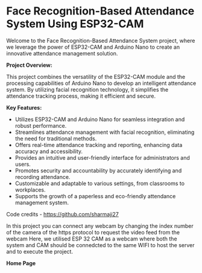 # Face Recognition-Based Attendance System Using ESP32-CAM

Welcome to the Face Recognition-Based Attendance System project, where we leverage the power of ESP32-CAM and Arduino Nano to create an innovative attendance management solution. 

**Project Overview:**

This project combines the versatility of the ESP32-CAM module and the processing capabilities of Arduino Nano to develop an intelligent attendance system. By utilizing facial recognition technology, it simplifies the attendance tracking process, making it efficient and secure.

**Key Features:**

- Utilizes ESP32-CAM and Arduino Nano for seamless integration and robust performance.
- Streamlines attendance management with facial recognition, eliminating the need for traditional methods.
- Offers real-time attendance tracking and reporting, enhancing data accuracy and accessibility.
- Provides an intuitive and user-friendly interface for administrators and users.
- Promotes security and accountability by accurately identifying and recording attendance.
- Customizable and adaptable to various settings, from classrooms to workplaces.
- Supports the growth of a paperless and eco-friendly attendance management system.

Code credits - https://github.com/sharmaji27

In this project you can connect any webcam by changing the index number of the camera of the https protocol to request the video feed from the webcam 
Here, we utilised ESP 32 CAM as a webcam where both the system and CAM should be connedcted to the same WIFI to host the server and to execute the project.

**Home Page**

